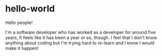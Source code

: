 # hello-world

Hello people!

I'm a software developer who has worked as a developer for around five years, It feels like it has been a year or so, though. I feel that I don't know anything about coding but I'm trying hard to re-learn and I know I would make it happen!

